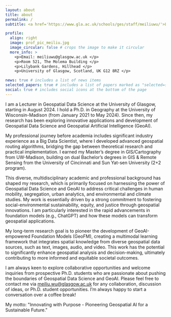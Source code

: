 ```yaml
---
layout: about
title: about
permalink: /
subtitle: <a href='https://www.gla.ac.uk/schools/ges/staff/meiliuwu/'>Lectuer/Assistant Professor in Geospatial Data Science</a>, School of Geographical and Earth Sciences, University of Glasgow 

profile:
  align: right
  image: prof_pic_meiliu.jpg
  image_circular: false # crops the image to make it circular
  more_info: >
    <p>Email: meiliuwu@glasgow.ac.uk </p>
    <p>Room 521, The Molema Building </p>
    <p>Lilybank Gardens, Hillhead </p>
    <p>University of Glasgow, Scotland, UK G12 8RZ </p>

news: true # includes a list of news items
selected_papers: true # includes a list of papers marked as "selected={true}"
social: true # includes social icons at the bottom of the page
---
```


I am a Lecturer in Geospatial Data Science at the University of Glasgow, starting in August 2024. I hold a Ph.D. in Geography at the University of Wisconsin-Madison (from January 2021 to May 2024). Since then, my research has been exploring innovative applications and development of Geospatial Data Science and Geospatial Artificial Intelligence (GeoAI).

My professional journey before academia includes significant industry experience as a Big Data Scientist, where I developed advanced geospatial routing algorithms, bridging the gap between theoretical research and practical implementation. I earned my Master’s degree in GIS/Cartography from UW-Madison, building on dual Bachelor’s degrees in GIS & Remote Sensing from the University of Cincinnati and Sun Yat-sen University (2+2 program).

This diverse, multidisciplinary academic and professional background has shaped my research, which is primarily focused on harnessing the power of Geospatial Data Science and GeoAI to address critical challenges in human mobility, segregation, urban analytics, and environmental and climate studies. My work is essentially driven by a strong commitment to fostering social-environmental sustainability, equity, and justice through geospatial innovations. I am particularly interested in the rapid advancements in foundation models (e.g., ChatGPT) and how these models can transform geospatial applications.

My long-term research goal is to pioneer the development of GeoAI-empowered Foundation Models (GeoFM), creating a multimodal learning framework that integrates spatial knowledge from diverse geospatial data sources, such as text, images, audio, and video. This work has the potential to significantly enhance geospatial analysis and decision-making, ultimately contributing to more informed and equitable societal outcomes. 

I am always keen to explore collaborative opportunities and welcome inquiries from prospective Ph.D. students who are passionate about pushing the boundaries of Geospatial Data Science and GeoAI. Please feel free to contact me via meiliu.wu@glasgow.ac.uk for any collaboration, discussion of ideas, or Ph.D. student opportunities. I’m always happy to start a conversation over a coffee break!

My motto: "Innovating with Purpose - Pioneering Geospatial AI for a Sustainable Future." 

<!-- Write your biography here. Tell the world about yourself. Link to your favorite [subreddit](http://reddit.com). You can put a picture in, too. The code is already in, just name your picture `prof_pic.jpg` and put it in the `img/` folder.

Put your address / P.O. box / other info right below your picture. You can also disable any of these elements by editing `profile` property of the YAML header of your `_pages/about.md`. Edit `_bibliography/papers.bib` and Jekyll will render your [publications page](/al-folio/publications/) automatically.

Link to your social media connections, too. This theme is set up to use [Font Awesome icons](https://fontawesome.com/) and [Academicons](https://jpswalsh.github.io/academicons/), like the ones below. Add your Facebook, Twitter, LinkedIn, Google Scholar, or just disable all of them. -->

